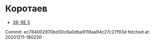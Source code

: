 # Коротаев
- [39: RE 5](39.md)

Commit: ec784002870bd30c6a0dba9119aa94c27c27f93d
 fetched at: 20201211-180230
